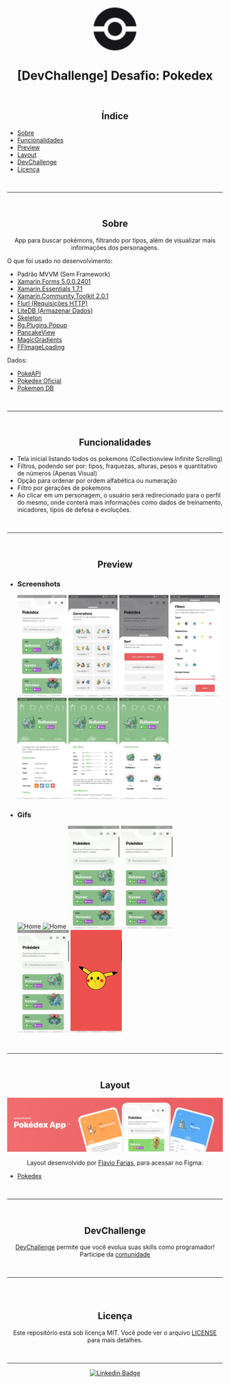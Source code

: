 <p align="center">
      <img src="./Images/Pokeball.png" width="100" alt="Pokedex XF"/>
</p>

<h1 align="center">[DevChallenge] Desafio: Pokedex</h1>

<br>
<h2 align="center">Índice</h2>
   <p>

   - [Sobre](#Sobre)
   - [Funcionalidades](#Funcionalidades)
   - [Preview](#Preview)
   - [Layout](#layout)
   - [DevChallenge](#DevChallenge)
   - [Licença](#licença)

   </p>
<br>

---

<br>
<h2 align="center">Sobre</h2>
<p align="center">
   App para buscar pokémons, filtrando por tipos, além de visualizar mais informações dos personagens.

</p>
<p>
O que foi usado no desenvolvimento:

- Padrão MVVM (Sem Framework)
- <a href="https://docs.microsoft.com/pt-br/xamarin/xamarin-forms/">Xamarin.Forms 5.0.0.2401</a>
- <a href="https://docs.microsoft.com/pt-br/xamarin/essentials/">Xamarin.Essentials 1.7.1</a>
- <a href="https://docs.microsoft.com/en-us/xamarin/community-toolkit/">Xamarin.Community.Toolkit 2.0.1</a>
- <a href="https://flurl.dev/"> Flurl (Requisições HTTP)</a>
- <a href="https://github.com/mbdavid/LiteDB">LiteDB (Armazenar Dados)</a>
- <a href="https://github.com/HorusSoftwareUY/Xamarin.Forms.Skeleton">Skeleton</a>
- <a href="https://github.com/rotorgames/Rg.Plugins.Popup">Rg.Plugins.Popup</a>
- <a href="https://github.com/sthewissen/Xamarin.Forms.PancakeView">PancakeView</a>
- <a href="https://github.com/mgierlasinski/MagicGradients">MagicGradients</a>
- <a href="https://github.com/luberda-molinet/FFImageLoading">FFImageLoading</a>

Dados:
- <a href="https://pokeapi.co/docs/v2">PokeAPI</a>
- <a href="https://www.pokemon.com/br/pokedex/">Pokedex Oficial</a>
- <a href="https://pokemondb.net/">Pokemon DB</a>

</p>
<br>

---

<br>
<h2 align="center">Funcionalidades</h2>
<p>

- Tela inicial listando todos os pokemons (Collectionview Infinite Scrolling)
- Filtros, podendo ser por: tipos, fraquezas, alturas, pesos e quantitativo de números (Apenas Visual)
- Opção para ordenar por ordem alfabética ou numeração
- Filtro por gerações de pokemons
- Ao clicar em um personagem, o usuário será redirecionado para o perfil do mesmo, onde conterá mais informações como dados de treinamento, inicadores, tipos de defesa e evoluções.

</p>
<br>

---

<br>
<h2 align="center">Preview</h2>
<p>

- <h3>Screenshots</h3>
   <img alt="Home" title="Home" src="./Images/Android/Screenshots/HomePage.jpeg" width="24%"/>
   <img alt="Home" title="Home" src="./Images/Android/Screenshots/Generations.jpeg" width="24%"/>
   <img alt="Home" title="Home" src="./Images/Android/Screenshots/Sort.jpeg" width="24%"/>
   <img alt="Home" title="Home" src="./Images/Android/Screenshots/Filters.jpeg" width="24%"/>
   <img alt="Home" title="Home" src="./Images/Android/Screenshots/Details_About.jpeg" width="24%"/>
   <img alt="Home" title="Home" src="./Images/Android/Screenshots/Details_Stats.jpeg" width="24%"/>
   <img alt="Home" title="Home" src="./Images/Android/Screenshots/Details_Evolution.jpeg" width="24%"/>

- <h3>Gifs</h3>
   <img alt="Home" title="Home" src="./Images/Android/Gifs/HomePage.gif" width="25%"/>
   <img alt="Home" title="Home" src="./Images/Android/Gifs/Generations.gif" width="25%"/>
   <img alt="Home" title="Home" src="./Images/Android/Gifs/Sort.gif" width="25%"/>
   <img alt="Home" title="Home" src="./Images/Android/Gifs/SortGeneration.gif" width="25%"/>
   <img alt="Home" title="Home" src="./Images/Android/Gifs/Search.gif" width="25%"/>
   <img alt="Home" title="Home" src="./Images/Android/Gifs/Details.gif" width="25%"/>

</p>
<br>

---

<br>
<h2 align="center">Layout</h2>

   <p align="center">
      <img alt="DoWhile2021" title="DoWhile2021" src="./Images/Cover.png" />
   </p>

   <p align="center">
      Layout desenvolvido por <a href="https://www.figma.com/@flaviofpsj">Flavio Farias</a>, para acessar no Figma:
   
   - <a href="https://www.figma.com/file/THLxZSlOoUYMZrjFg0Kl1M/Pok%C3%A9dex?node-id=18241%3A2789">Pokedex</a>
   </p>
<br>

---

<br>
<h2 align="center">DevChallenge</h2>
<p align="center">
   <a href="https://www.devchallenge.com.br/"> DevChallenge</a> permite que você evolua suas skills como programador! Participe da <a href="https://discord.gg/yvYXhGj">comunidade</a>

</p>
<br>

---

<br>
<br>
<h2 align="center">Licença</h2>

<p align="center">
   Este repositório está sob licença MIT. Você pode ver o arquivo <a href=https://github.com/ErickSilva2605/xamarinforms-pokedex/blob/main/LICENSE">LICENSE</a> para mais detalhes.
</p><br>

---

<div align="center">

   [![Linkedin Badge](https://img.shields.io/badge/-Erick%20Augusto-292929?style=flat-square&logo=Linkedin&logoColor=white&link=https://www.linkedin.com/in/erick-augusto-silva/)](https://www.linkedin.com/in/erick-augusto-silva/)

</div>
